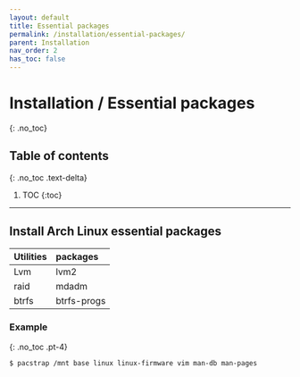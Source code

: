 ```yaml
---
layout: default
title: Essential packages
permalink: /installation/essential-packages/
parent: Installation
nav_order: 2
has_toc: false
---
```


# Installation / Essential packages
{: .no_toc}

## Table of contents
{: .no_toc .text-delta}

1. TOC
{:toc}

---

## Install Arch Linux essential packages

| Utilities | packages    |
| :-------- | :---------- |
| Lvm       | lvm2        |
| raid      | mdadm       |
| btrfs     | btrfs-progs |

### Example
{: .no_toc .pt-4}

```bash
$ pacstrap /mnt base linux linux-firmware vim man-db man-pages
```
